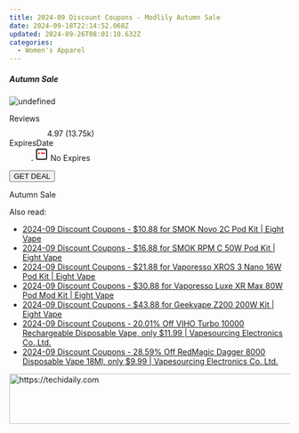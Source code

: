 ```yaml
---
title: 2024-09 Discount Coupons - Modlily Autumn Sale
date: 2024-09-18T22:14:52.068Z
updated: 2024-09-26T08:01:10.632Z
categories:
  - Women's Apparel
---
```


<div class="max-w-4xl mx-auto grid grid-cols-1 lg:max-w-5xl lg:gap-x-20 lg:grid-cols-2">
  <div class="relative p-3 col-start-1 row-start-1 flex flex-col-reverse rounded-lg bg-gradient-to-t from-black/75 via-black/0 sm:bg-none sm:row-start-2 sm:p-0 lg:row-start-1">
    <h5 class="mt-1 text-lg font-semibold text-white sm:text-slate-900 md:text-2xl dark:sm:text-white">Autumn Sale</h5>
  </div>
  
  <div class="col-start-1 col-end-3 row-start-1 grid gap-4 sm:mb-6 sm:grid-cols-4 lg:col-start-2 lg:row-span-6 lg:row-end-6 lg:mb-0 lg:gap-6">
      <img src="https://cdn3.impact.com//display-logo-via-campaign/17059.gif" onClick="javascript:window.open(decodeURIComponent('https%3A%2F%2Fmodlily.sjv.io%2Fc%2F5597632%2F1809763%2F17059'), '_blank');void(0);" alt="undefined" class="h-60 w-full rounded-lg object-cover sm:col-span-2 sm:h-52 lg:col-span-full" loading="lazy" />
    
  </div>
  <dl class="row-start-2 mt-4 flex items-center text-xs font-medium sm:row-start-3 sm:mt-1 md:mt-2.5 lg:row-start-2">
    <dt class="sr-only">Reviews</dt>
    <dd class="flex items-center text-indigo-600 dark:text-indigo-400">
      <svg width="24" height="24" fill="none" aria-hidden="true" class="mr-1 stroke-current dark:stroke-indigo-500">
        <path d="m12 5 2 5h5l-4 4 2.103 5L12 16l-5.103 3L9 14l-4-4h5l2-5Z" stroke-width="2" stroke-linecap="round" stroke-linejoin="round" />
      </svg>
      <span>4.97 <span class="font-normal text-slate-400">(13.75k)</span></span>
    </dd>
    <dt class="sr-only">ExpiresDate</dt>
    <dd class="flex items-center">
      <svg width="2" height="2" aria-hidden="true" fill="currentColor" class="mx-3 text-slate-300">
        <circle cx="1" cy="1" r="1" />
      </svg>
      <svg width="24" height="24" viewBox="0 0 24 24" fill="none" stroke="currentColor" stroke-width="2">
        <rect x="3" y="3" width="18" height="18" rx="2" fill="#fff" />
        <path d="M6 10L18 10" stroke="red" stroke-width="2" fill="none" />
        <path d="M10 6L10 18" stroke="#fff" stroke-width="2" fill="none" />
      </svg>
      No Expires    </dd>
  </dl>
  <div class="col-start-1 row-start-3 mt-4 self-center sm:col-start-2 sm:row-span-2 sm:row-start-2 sm:mt-0 lg:col-start-1 lg:row-start-3 lg:row-end-4 lg:mt-6">
    <button type="button" onClick="javascript:window.open(decodeURIComponent('https%3A%2F%2Fmodlily.sjv.io%2Fc%2F5597632%2F1809763%2F17059'), '_blank');void(0);" class="rounded-lg bg-red-600 px-3 py-2 text-sm font-medium leading-6 text-white">GET DEAL</button>
  </div>
  <p class="col-start-1 mt-4 text-sm leading-6 sm:col-span-2 lg:col-span-1 lg:row-start-4 lg:mt-6 dark:text-slate-400">
    Autumn Sale  </p>
</div>

<ins class="adsbygoogle"
      style="display:block"
      data-ad-client="ca-pub-7571918770474297"
      data-ad-slot="8358498916"
      data-ad-format="auto"
      data-full-width-responsive="true"></ins>
    

<span class="atpl-alsoreadstyle">Also read:</span>
<div><ul>
<li><a href="https://coupons.techidaily.com/coupon-1087689-share-59344-sale/"><u>2024-09 Discount Coupons - $10.88 for SMOK Novo 2C Pod Kit | Eight Vape</u></a></li>
<li><a href="https://coupons.techidaily.com/coupon-1087683-share-59344-sale/"><u>2024-09 Discount Coupons - $16.88 for SMOK RPM C 50W Pod Kit | Eight Vape</u></a></li>
<li><a href="https://coupons.techidaily.com/coupon-1087685-share-59344-sale/"><u>2024-09 Discount Coupons - $21.88 for Vaporesso XROS 3 Nano 16W Pod Kit | Eight Vape</u></a></li>
<li><a href="https://coupons.techidaily.com/coupon-1087682-share-59344-sale/"><u>2024-09 Discount Coupons - $30.88 for Vaporesso Luxe XR Max 80W Pod Mod Kit | Eight Vape</u></a></li>
<li><a href="https://coupons.techidaily.com/coupon-1087690-share-59344-sale/"><u>2024-09 Discount Coupons - $43.88 for Geekvape Z200 200W Kit | Eight Vape</u></a></li>
<li><a href="https://coupons.techidaily.com/coupon-1087677-share-90958-sale/"><u>2024-09 Discount Coupons - 20.01% Off VIHO Turbo 10000 Rechargeable Disposable Vape, only $11.99 | Vapesourcing Electronics Co.,Ltd.</u></a></li>
<li><a href="https://coupons.techidaily.com/coupon-1087678-share-90958-sale/"><u>2024-09 Discount Coupons - 28.59% Off RedMagic Dagger 8000 Disposable Vape 18Ml, only $9.99 | Vapesourcing Electronics Co.,Ltd.</u></a></li>
</ul></div>

<!-- affiliate ads begin -->
<a href="https://appsumo.8odi.net/c/5597632/2075476/7443" target="_top" id="2075476">
  <img src="//a.impactradius-go.com/display-ad/7443-2075476" border="0" alt="https://techidaily.com" width="728" height="90"/>
</a>
<img height="0" width="0" src="https://appsumo.8odi.net/i/5597632/2075476/7443" style="position:absolute;visibility:hidden;" border="0" />
<!-- affiliate ads end -->

